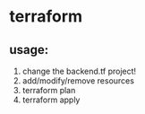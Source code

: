 # terraform

## usage:

1. change the backend.tf project!
1. add/modify/remove resources
1. terraform plan
1. terraform apply
